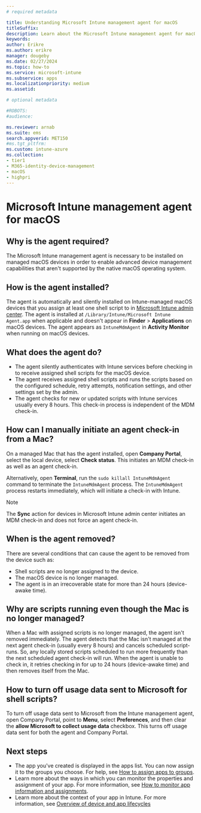 ```yaml
---
# required metadata

title: Understanding Microsoft Intune management agent for macOS
titleSuffix:
description: Learn about the Microsoft Intune management agent for macOS.
keywords:
author: Erikre
ms.author: erikre
manager: dougeby
ms.date: 02/27/2024
ms.topic: how-to
ms.service: microsoft-intune
ms.subservice: apps
ms.localizationpriority: medium
ms.assetid: 

# optional metadata

#ROBOTS:
#audience:

ms.reviewer: arnab
ms.suite: ems
search.appverid: MET150
#ms.tgt_pltfrm:
ms.custom: intune-azure
ms.collection:
- tier1
- M365-identity-device-management
- macOS
- highpri
---
```


# Microsoft Intune management agent for macOS

## Why is the agent required?

The Microsoft Intune management agent is necessary to be installed on managed macOS devices in order to enable advanced device management capabilities that aren't supported by the native macOS operating system.

## How is the agent installed?

 The agent is automatically and silently installed on Intune-managed macOS devices that you assign at least one shell script to in [Microsoft Intune admin center](https://go.microsoft.com/fwlink/?linkid=2109431). The agent is installed at `/Library/Intune/Microsoft Intune Agent.app` when applicable and doesn't appear in **Finder** > **Applications** on macOS devices. The agent appears as `IntuneMdmAgent` in **Activity Monitor** when running on macOS devices.

## What does the agent do?

- The agent silently authenticates with Intune services before checking in to receive assigned shell scripts for the macOS device.
- The agent receives assigned shell scripts and runs the scripts based on the configured schedule, retry attempts, notification settings, and other settings set by the admin.
- The agent checks for new or updated scripts with Intune services usually every 8 hours. This check-in process is independent of the MDM check-in.

## How can I manually initiate an agent check-in from a Mac?

On a managed Mac that has the agent installed, open **Company Portal**, select the local device, select **Check status**. This initiates an MDM check-in as well as an agent check-in.

Alternatively, open **Terminal**, run the `sudo killall IntuneMdmAgent` command to terminate the `IntuneMdmAgent` process. The `IntuneMdmAgent` process restarts immediately, which will initiate a check-in with Intune.

> [!NOTE]
> The **Sync** action for devices in Microsoft Intune admin center initiates an MDM check-in and does not force an agent check-in.

## When is the agent removed?

 There are several conditions that can cause the agent to be removed from the device such as:

- Shell scripts are no longer assigned to the device.
- The macOS device is no longer managed.
- The agent is in an irrecoverable state for more than 24 hours (device-awake time).

## Why are scripts running even though the Mac is no longer managed?

 When a Mac with assigned scripts is no longer managed, the agent isn't removed immediately. The agent detects that the Mac isn't managed at the next agent check-in (usually every 8 hours) and cancels scheduled script-runs. So, any locally stored scripts scheduled to run more frequently than the next scheduled agent check-in will run. When the agent is unable to check in, it retries checking in for up to 24 hours (device-awake time) and then removes itself from the Mac.

## How to turn off usage data sent to Microsoft for shell scripts?

 To turn off usage data sent to Microsoft from the Intune management agent, open Company Portal, point to **Menu**, select **Preferences**, and then clear the **allow Microsoft to collect usage data** checkbox. This turns off usage data sent for both the agent and Company Portal.

## Next steps

- The app you've created is displayed in the apps list. You can now assign it to the groups you choose. For help, see [How to assign apps to groups](apps-deploy.md).
- Learn more about the ways in which you can monitor the properties and assignment of your app. For more information, see [How to monitor app information and assignments](apps-monitor.md).
- Learn more about the context of your app in Intune. For more information, see [Overview of device and app lifecycles](../fundamentals/device-lifecycle.md)
